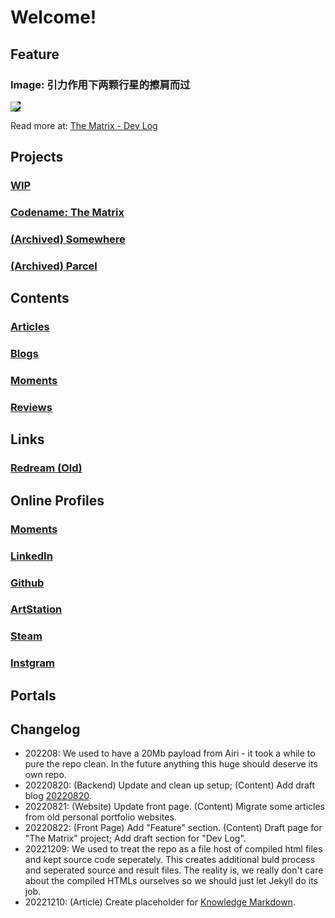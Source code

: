 <style>
/* Element Default Styles */
img {
	max-width: 100%;
	max-height: 100%;
}

/* Layout Components */
.image-box {
    display: grid;
    height: 100%;
}
.center-fit {
    max-width: 100%;
    max-height: 100vh;
    margin: auto;
}
</style>

<script src="https://kit.fontawesome.com/9f2cdb261e.js" crossorigin="anonymous"></script>

<script src="http://ajax.googleapis.com/ajax/libs/jquery/1/jquery.min.js"></script>

# Welcome!

## Feature

<h3>Image: 引力作用下两颗行星的擦肩而过</h3>
<img src="https://images.totalimagine.com/the-matrix-two-points-20220822.png" style="background-color: black;"/>
<p>Read more at: <a href="projects/Matrix.html#20220822">The Matrix - Dev Log</a></p>

## Projects

<h3><a href="projects/WIP.html">WIP</a></h3>
<h3><a href="projects/Matrix.html">Codename: The Matrix</a></h3>
<h3><a href="https://somewhere.totalimagine.com/">(Archived) Somewhere</a></h3>
<h3><a href="https://github.com/Charles-Zhang-Parcel">(Archived) Parcel</a></h3>

## Contents

<h3><a href="Articles">Articles</a></h3>
<h3><a href="Blogs">Blogs</a></h3>
<h3><a href="Moments">Moments</a></h3>
<h3><a href="Reviews">Reviews</a></h3>

## Links

<h3><a href="https://files.totalimagine.com/redream.html">Redream (Old)</a></h3>

## Online Profiles

<h3><a href="Moments"> Moments</a></h3>
<h3><a href="https://www.linkedin.com/in/chaojianzhang/"><i class="fa-brands fa-linkedin"></i> LinkedIn</a></h3>
<h3><a href="https://github.com/chaojian-zhang"><i class="fa-brands fa-github"></i> Github</a></h3>
<h3><a href="https://www.artstation.com/chaojianzhang"><i class="fa-brands fa-artstation"></i> ArtStation</a></h3>
<h3><a href="https://steamcommunity.com/id/kernelkillerz/"><i class="fa-brands fa-steam"></i> Steam</a></h3>
<h3><a href="https://www.instagram.com/wozhishigeluguodeguanchazhe/"><i class="fa-brands fa-instagram"></i> Instgram</a></h3>

## Portals

## Changelog

* 202208: We used to have a 20Mb payload from Airi - it took a while to pure the repo clean. In the future anything this huge should deserve its own repo.
* 20220820: (Backend) Update and clean up setup; (Content) Add draft blog [20220820](./Blogs#20220820-a-refurbished-website-and-public-content-posting-scheme-wip).
* 20220821: (Website) Update front page. (Content) Migrate some articles from old personal portfolio websites.
* 20220822: (Front Page) Add "Feature" section. (Content) Draft page for "The Matrix" project; Add draft section for "Dev Log".
* 20221209: We used to treat the repo as a file host of compiled html files and kept source code seperately. This creates additional buld process and seperated source and result files. The reality is, we really don't care about the compiled HTMLs ourselves so we should just let Jekyll do its job.
* 20221210: (Article) Create placeholder for [Knowledge Markdown](./Articles/KnowledgeMarkdown).